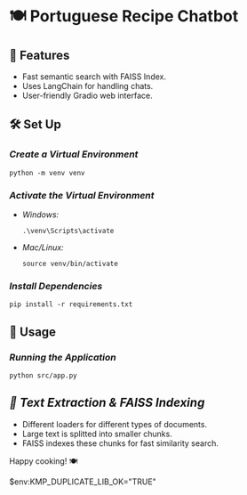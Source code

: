 # 🍽 Portuguese Recipe Chatbot

## 🚀 Features
- Fast semantic search with FAISS Index.
- Uses LangChain for handling chats.
- User-friendly Gradio web interface.

## 🛠 Set Up

### *Create a Virtual Environment*
```
python -m venv venv
```

### *Activate the Virtual Environment*
- *Windows:*  
  ```
  .\venv\Scripts\activate
  ```
- *Mac/Linux:*  
  ```
  source venv/bin/activate
  ```

### *Install Dependencies*
```
pip install -r requirements.txt
```


## 🔧 Usage

### *Running the Application*
```
python src/app.py
```

## *📖 Text Extraction & FAISS Indexing*
  - Different loaders for different types of documents.
  - Large text is splitted into smaller chunks.
  - FAISS indexes these chunks for fast similarity search.

Happy cooking! 🍽

$env:KMP_DUPLICATE_LIB_OK="TRUE"